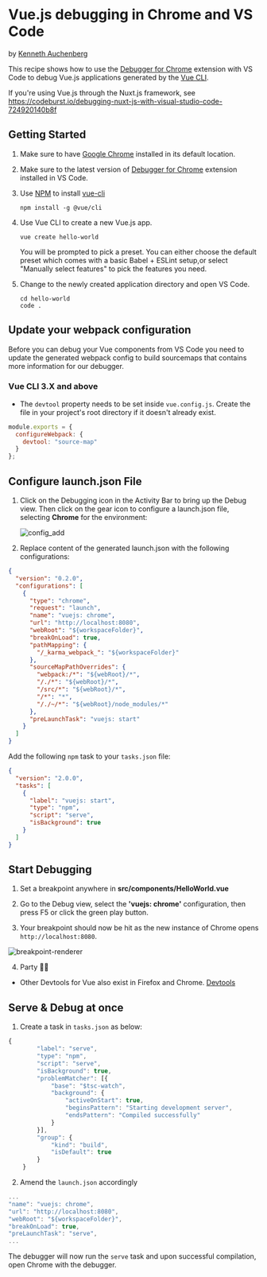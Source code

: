 # Vue.js debugging in Chrome and VS Code

by [Kenneth Auchenberg](https://twitter.com/auchenberg)

This recipe shows how to use the [Debugger for Chrome](https://github.com/Microsoft/vscode-chrome-debug) extension with VS Code to debug Vue.js applications generated by the [Vue CLI](https://github.com/vuejs/vue-cli).

If you're using Vue.js through the Nuxt.js framework, see https://codeburst.io/debugging-nuxt-js-with-visual-studio-code-724920140b8f

## Getting Started

1. Make sure to have [Google Chrome](https://www.google.com/chrome) installed in its default location.

2. Make sure to the latest version of [Debugger for Chrome](https://marketplace.visualstudio.com/items?itemName=msjsdiag.debugger-for-chrome) extension installed in VS Code.

3. Use [NPM](https://www.npmjs.com) to install [vue-cli](https://github.com/vuejs/vue-cli)

   ```
   npm install -g @vue/cli
   ```

4. Use Vue CLI to create a new Vue.js app.

   ```
   vue create hello-world
   ```

   You will be prompted to pick a preset. You can either choose the default preset which comes with a basic Babel + ESLint setup,or select "Manually select features" to pick the features you need.

5. Change to the newly created application directory and open VS Code.

   ```
   cd hello-world
   code .
   ```

## Update your webpack configuration

Before you can debug your Vue components from VS Code you need to update the generated webpack config to build sourcemaps that contains more information for our debugger.

### Vue CLI 3.X and above

- The `devtool` property needs to be set inside `vue.config.js`. Create the file in your project's root directory if it doesn't already exist.

```js
module.exports = {
  configureWebpack: {
    devtool: "source-map"
  }
};
```

## Configure launch.json File

1. Click on the Debugging icon in the Activity Bar to bring up the Debug view.
   Then click on the gear icon to configure a launch.json file, selecting **Chrome** for the environment:

   ![config_add](config_add.png)

2. Replace content of the generated launch.json with the following configurations:

```json
{
  "version": "0.2.0",
  "configurations": [
    {
      "type": "chrome",
      "request": "launch",
      "name": "vuejs: chrome",
      "url": "http://localhost:8080",
      "webRoot": "${workspaceFolder}",
      "breakOnLoad": true,
      "pathMapping": {
        "/_karma_webpack_": "${workspaceFolder}"
      },
      "sourceMapPathOverrides": {
        "webpack:/*": "${webRoot}/*",
        "/./*": "${webRoot}/*",
        "/src/*": "${webRoot}/*",
        "/*": "*",
        "/./~/*": "${webRoot}/node_modules/*"
      },
      "preLaunchTask": "vuejs: start"
    }
  ]
}
```

Add the following `npm` task to your `tasks.json` file:

```json
{
  "version": "2.0.0",
  "tasks": [
    {
      "label": "vuejs: start",
      "type": "npm",
      "script": "serve",
      "isBackground": true
    }
  ]
}
```

## Start Debugging

1. Set a breakpoint anywhere in **src/components/HelloWorld.vue**

2. Go to the Debug view, select the **'vuejs: chrome'** configuration, then press F5 or click the green play button.

3. Your breakpoint should now be hit as the new instance of Chrome opens `http://localhost:8080`.

![breakpoint-renderer](breakpoint_hit.png)

4. Party 🎉🔥

- Other Devtools for Vue also exist in Firefox and Chrome. [Devtools](https://vuejs.org/v2/cookbook/debugging-in-vscode.html)

## Serve & Debug at once

1. Create a task in `tasks.json` as below:

```js
{
        "label": "serve",
        "type": "npm",
        "script": "serve",
        "isBackground": true,
        "problemMatcher": [{
            "base": "$tsc-watch",
            "background": {
                "activeOnStart": true,
                "beginsPattern": "Starting development server",
                "endsPattern": "Compiled successfully"
            }
        }],
        "group": {
            "kind": "build",
            "isDefault": true
        }
    }
```

2. Amend the `launch.json` accordingly

```js
...
"name": "vuejs: chrome",
"url": "http://localhost:8080",
"webRoot": "${workspaceFolder}",
"breakOnLoad": true,
"preLaunchTask": "serve",
...
```

The debugger will now run the `serve` task and upon successful compilation, open Chrome with the debugger.
